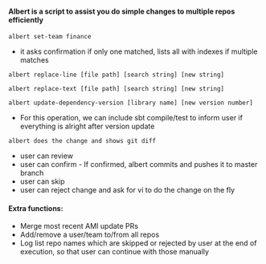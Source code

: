 #### Albert is a script to assist you do simple changes to multiple repos efficiently

```albert set-team finance```
- it asks confirmation if only one matched, lists all with indexes if multiple matches

```albert replace-line [file path] [search string] [new string]```

```albert replace-text [file path] [search string] [new string]```

```albert update-dependency-version [library name] [new version number]```
- For this operation, we can include sbt compile/test to inform user if everything is alright after version update

```albert does the change and shows git diff```
- user can review
- user can confirm - If confirmed, albert commits and pushes it to master branch
- user can skip
- user can reject change and ask for vi to do the change on the fly


#### Extra functions:
- Merge most recent AMI update PRs
- Add/remove a user/team to/from all repos
- Log list repo names which are skipped or rejected by user at the end of execution, so that user can continue with those manually
